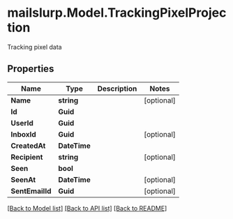 # mailslurp.Model.TrackingPixelProjection
Tracking pixel data
## Properties

Name | Type | Description | Notes
------------ | ------------- | ------------- | -------------
**Name** | **string** |  | [optional] 
**Id** | **Guid** |  | 
**UserId** | **Guid** |  | 
**InboxId** | **Guid** |  | [optional] 
**CreatedAt** | **DateTime** |  | 
**Recipient** | **string** |  | [optional] 
**Seen** | **bool** |  | 
**SeenAt** | **DateTime** |  | [optional] 
**SentEmailId** | **Guid** |  | [optional] 

[[Back to Model list]](../README#documentation-for-models) [[Back to API list]](../README#documentation-for-api-endpoints) [[Back to README]](../README)

